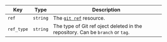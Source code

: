 Key | Type | Description
----|------|-------------
`ref`|`string` | The [`git ref`](/v3/git/refs/#get-a-reference) resource.
`ref_type`|`string` | The type of Git ref oject deleted in the repository. Can be `branch` or `tag`.
